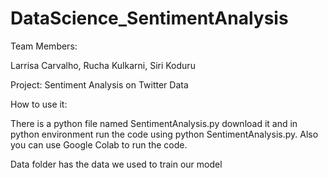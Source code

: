 # DataScience_SentimentAnalysis

Team Members:

Larrisa Carvalho, Rucha Kulkarni, Siri Koduru

Project: Sentiment Analysis on Twitter Data

How to use it: 

There is a python file named SentimentAnalysis.py download it and in python environment run the code using python SentimentAnalysis.py.
Also you can use Google Colab to run the code.

Data folder has the data we used to train our model
